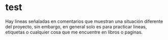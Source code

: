 # test
Hay lineas señaladas en comentarios que muestran una situación diferente del proyecto, sin embargo, en general solo es para practicar lineas, etiquetas o cualquier cosa que me encuentre en libros o paginas. 
